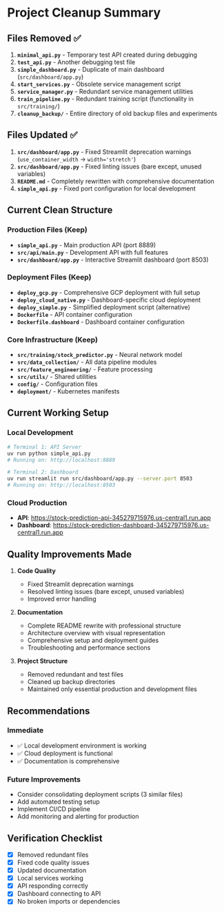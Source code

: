 # Project Cleanup Summary

## Files Removed ✅
1. **`minimal_api.py`** - Temporary test API created during debugging
2. **`test_api.py`** - Another debugging test file  
3. **`simple_dashboard.py`** - Duplicate of main dashboard (`src/dashboard/app.py`)
4. **`start_services.py`** - Obsolete service management script
5. **`service_manager.py`** - Redundant service management utilities
6. **`train_pipeline.py`** - Redundant training script (functionality in `src/training/`)
7. **`cleanup_backup/`** - Entire directory of old backup files and experiments

## Files Updated ✅
1. **`src/dashboard/app.py`** - Fixed Streamlit deprecation warnings (`use_container_width` → `width='stretch'`)
2. **`src/dashboard/app.py`** - Fixed linting issues (bare except, unused variables)
3. **`README.md`** - Completely rewritten with comprehensive documentation
4. **`simple_api.py`** - Fixed port configuration for local development

## Current Clean Structure

### Production Files (Keep)
- **`simple_api.py`** - Main production API (port 8889)
- **`src/api/main.py`** - Development API with full features
- **`src/dashboard/app.py`** - Interactive Streamlit dashboard (port 8503)

### Deployment Files (Keep)  
- **`deploy_gcp.py`** - Comprehensive GCP deployment with full setup
- **`deploy_cloud_native.py`** - Dashboard-specific cloud deployment
- **`deploy_simple.py`** - Simplified deployment script (alternative)
- **`Dockerfile`** - API container configuration
- **`Dockerfile.dashboard`** - Dashboard container configuration

### Core Infrastructure (Keep)
- **`src/training/stock_predictor.py`** - Neural network model
- **`src/data_collection/`** - All data pipeline modules  
- **`src/feature_engineering/`** - Feature processing
- **`src/utils/`** - Shared utilities
- **`config/`** - Configuration files
- **`deployment/`** - Kubernetes manifests

## Current Working Setup

### Local Development
```bash
# Terminal 1: API Server
uv run python simple_api.py
# Running on: http://localhost:8889

# Terminal 2: Dashboard  
uv run streamlit run src/dashboard/app.py --server.port 8503
# Running on: http://localhost:8503
```

### Cloud Production
- **API**: https://stock-prediction-api-345279715976.us-central1.run.app
- **Dashboard**: https://stock-prediction-dashboard-345279715976.us-central1.run.app

## Quality Improvements Made

1. **Code Quality**
   - Fixed Streamlit deprecation warnings
   - Resolved linting issues (bare except, unused variables)
   - Improved error handling

2. **Documentation**  
   - Complete README rewrite with professional structure
   - Architecture overview with visual representation
   - Comprehensive setup and deployment guides
   - Troubleshooting and performance sections

3. **Project Structure**
   - Removed redundant and test files
   - Cleaned up backup directories
   - Maintained only essential production and development files

## Recommendations

### Immediate
- ✅ Local development environment is working
- ✅ Cloud deployment is functional
- ✅ Documentation is comprehensive

### Future Improvements
- Consider consolidating deployment scripts (3 similar files)
- Add automated testing setup
- Implement CI/CD pipeline
- Add monitoring and alerting for production

## Verification Checklist

- [x] Removed redundant files
- [x] Fixed code quality issues
- [x] Updated documentation  
- [x] Local services working
- [x] API responding correctly
- [x] Dashboard connecting to API
- [x] No broken imports or dependencies